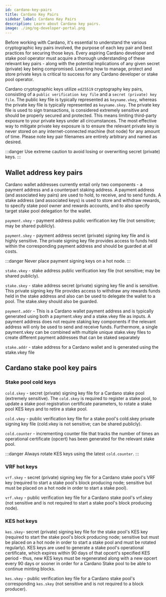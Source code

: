 ```yaml
---
id: cardano-key-pairs
title: Cardano Key Pairs
sidebar_label: Cardano Key Pairs
description: Learn about Cardano key pairs.
image: ./img/og-developer-portal.png
---
```


Before working with Cardano, it's essential to understand the various cryptographic key pairs involved, the purpose of each key pair and best practices for securing those keys. Every aspiring Cardano developer and stake pool operator must acquire a thorough understanding of these relevant key pairs - along with the potential implications of any given secret (private) key being compromised. Learning how to manage, protect and store private keys is critical to success for any Cardano developer or stake pool operator.
 
Cardano cryptographic keys utilize `ed25519` cryptography key pairs, consisting of a `public verification key file` and a `secret (private) key file`. The public key file is typically represented as `keyname.vkey`, whereas the private key file is typically represented as `keyname.skey`. The private key file is used to sign transactions, is considered extremely sensitive and should be properly secured and protected. This means limiting third-party exposure to your private keys under all circumstances. The most effective way to mitigate private key exposure is to ensure the relevant private key is never stored on any internet-connected machine (hot node) for any amount of time. Please note key pair filenames are entirely arbitrary and named as desired.

:::danger 
Use extreme caution to avoid losing or overwriting secret (private) keys.
:::
 
## Wallet address key pairs
 
Cardano wallet addresses currently entail only two components - a payment address and a counterpart staking address. A payment address (and associated key pairs) are used to hold, to receive, and to send funds. A stake address (and associated keys) is used to store and withdraw rewards, to specify stake pool owner and rewards accounts, and to also specify target stake pool delegation for the wallet.
 
 
`payment.vkey` - payment address public verification key file (not sensitive; may be shared publicly).

`payment.skey` - payment address secret (private) signing key file and is highly sensitive. The private signing key file provides access to funds held within the corresponding payment address and should be guarded at all costs.

:::danger 
Never place payment signing keys on a hot node.
:::
 
 
`stake.vkey` - stake address public verification key file (not sensitive; may be shared publicly).
 
`stake.skey` - stake address secret (private) signing key file and is sensitive. This private signing key file provides access to withdraw any rewards funds held in the stake address and also can be used to delegate the wallet to a pool. The stake.skey should also be guarded.
 
`payment.addr` - This is a Cardano wallet payment address and is typically generated using both a payment.vkey and a stake.vkey file as inputs. A payment address does not require staking key components if the relevant address will only be used to send and receive funds. Furthermore, a single payment.vkey can be combined with multiple unique stake.vkey files to create different payment addresses that can be staked separately
 
 
`stake.addr` - stake address for a Cardano wallet and is generated using the stake.vkey file
 
## Cardano stake pool key pairs
 
### Stake pool cold keys

 `cold.skey` - secret (private) signing key file for a Cardano stake pool (extremely sensitive). The `cold.skey` is required to register a stake pool, to update a stake pool registration certificate parameters, to rotate a stake pool KES keys and to retire a stake pool.
 
 
`cold.vkey` - public verification key file for a stake pool's cold.skey private signing key file (cold.vkey is not sensitive; can be shared publicly).
 
 
`cold.counter` - incrementing counter file that tracks the number of times an operational certificate (opcert) has been generated for the relevant stake pool.
 
:::danger 
Always rotate KES keys using the latest `cold.counter`.
:::
 
### VRF hot keys

`vrf.skey` - secret (private) signing key file for a Cardano stake pool's VRF key (required to start a stake pool's block producing node; sensitive but must be placed on a hot node in order to start a stake pool).
 
`vrf.vkey` - public verification key file for a Cardano stake pool's vrf.skey (not sensitive and is not required to start a stake pool's block producing node).
 
 ### KES hot keys
 
`kes.skey`- secret (private) signing key file for the stake pool's KES key (required to start the stake pool's block producing node; sensitive but must be placed on a hot node in order to start a stake pool and must be rotated regularly). KES keys are used to generate a stake pool's operational certificate, which expires within 90 days of that opcert's specified KES period - thus, new KES keys must be regenerated along with a new opcert every 90 days or sooner in order for a Cardano Stake pool to be able to continue minting blocks.
 
`kes.vkey` - public verification key file for a Cardano stake pool's corresponding `kes.skey` (not sensitive and is not required to a block producer).
